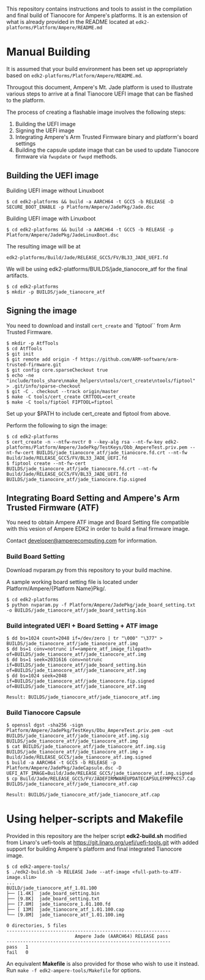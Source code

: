 This repository contains instructions and tools to assist in the
compilation and final build of Tianocore for Ampere's platforms. It is
an extension of what is already provided in the README located at
`edk2-platforms/Platform/Ampere/README.md`

# Manual Building

It is assumed that your build environment has been set up appropriately
based on `edk2-platforms/Platform/Ampere/README.md`.

Througout this document, Ampere's Mt. Jade platform is used to illustrate
various steps to arrive at a final Tianocore UEFI image that can be
flashed to the platform.

The process of creating a flashable image involves the following steps:
1. Building the UEFI image
2. Signing the UEFI image
3. Integrating Ampere's Arm Trusted Firmware binary and platform's board settings
4. Building the capsule update image that can be used to update Tianocore firmware via `fwupdate` or `fwupd` methods.

## Building the UEFI image

Building UEFI image without Linuxboot

```
$ cd edk2-platforms && build -a AARCH64 -t GCC5 -b RELEASE -D SECURE_BOOT_ENABLE -p Platform/Ampere/JadePkg/Jade.dsc

```

Building UEFI image with Linuxboot

```
$ cd edk2-platforms && build -a AARCH64 -t GCC5 -b RELEASE -p Platform/Ampere/JadePkg/JadeLinuxBoot.dsc

```

The resulting image will be at

`edk2-platforms/Build/Jade/RELEASE_GCC5/FV/BL33_JADE_UEFI.fd`


We will be using edk2-platforms/BUILDS/jade_tianocore_atf for the final artifacts.

```
$ cd edk2-platforms
$ mkdir -p BUILDS/jade_tianocore_atf
```

## Signing the image

You need to download and install `cert_create` and `fiptool`` from
Arm Trusted Firmware.

```
$ mkdir -p AtfTools
$ cd AtfTools
$ git init
$ git remote add origin -f https://github.com/ARM-software/arm-trusted-firmware.git
$ git config core.sparseCheckout true
$ echo -ne "include/tools_share\nmake_helpers\ntools/cert_create\ntools/fiptool" > .git/info/sparse-checkout
$ git -C . checkout --track origin/master
$ make -C tools/cert_create CRTTOOL=cert_create
$ make -C tools/fiptool FIPTOOL=fiptool
```

Set up your $PATH to include cert_create and fiptool from above.

Perform the following to sign the image:
```
$ cd edk2-platforms
$ cert_create -n --ntfw-nvctr 0 --key-alg rsa --nt-fw-key edk2-platforms/Platform/Ampere/JadePkg/TestKeys/Dbb_AmpereTest.priv.pem --nt-fw-cert BUILDS/jade_tianocore_atf/jade_tianocore.fd.crt --nt-fw Build/Jade/RELEASE_GCC5/FV/BL33_JADE_UEFI.fd
$ fiptool create --nt-fw-cert BUILDS/jade_tianocore_atf/jade_tianocore.fd.crt --nt-fw Build/Jade/RELEASE_GCC5/FV/BL33_JADE_UEFI.fd BUILDS/jade_tianocore_atf/jade_tianocore.fip.signed
```

## Integrating Board Setting and Ampere's Arm Trusted Firmware (ATF)

You need to obtain Ampere ATF image and Board Setting file compatible with 
this vesion of Ampere EDK2 in order to build a final firmware image. 

Contact developer@amperecomputing.com for information.

### Build Board Setting

Download nvparam.py from this repository to your build machine.

A sample working board setting file is located under Platform/Ampere/{Platform Name}Pkg/.

```
$ cd edk2-platforms
$ python nvparam.py -f Platform/Ampere/JadePkg/jade_board_setting.txt -o BUILDS/jade_tianocore_atf/jade_board_setting.bin

```

### Build integrated UEFI + Board Setting + ATF image

```
$ dd bs=1024 count=2048 if=/dev/zero | tr "\000" "\377" > BUILDS/jade_tianocore_atf/jade_tianocore_atf.img
$ dd bs=1 conv=notrunc if=<ampere_atf_image_filepath> of=BUILDS/jade_tianocore_atf/jade_tianocore_atf.img
$ dd bs=1 seek=2031616 conv=notrunc if=BUILDS/jade_tianocore_atf/jade_board_setting.bin of=BUILDS/jade_tianocore_atf/jade_tianocore_atf.img
$ dd bs=1024 seek=2048 if=BUILDS/jade_tianocore_atf/jade_tianocore.fip.signed of=BUILDS/jade_tianocore_atf/jade_tianocore_atf.img

Result: BUILDS/jade_tianocore_atf/jade_tianocore_atf.img

```
### Build Tianocore Capsule

```
$ openssl dgst -sha256 -sign Platform/Ampere/JadePkg/TestKeys/Dbu_AmpereTest.priv.pem -out BUILDS/jade_tianocore_atf/jade_tianocore_atf.img.sig BUILDS/jade_tianocore_atf/jade_tianocore_atf.img
$ cat BUILDS/jade_tianocore_atf/jade_tianocore_atf.img.sig BUILDS/jade_tianocore_atf/jade_tianocore_atf.img > Build/Jade/RELEASE_GCC5/jade_tianocore_atf.img.signed
$ build -a AARCH64 -t GCC5 -b RELEASE -p Platform/Ampere/JadePkg/JadeCapsule.dsc -D UEFI_ATF_IMAGE=Build/Jade/RELEASE_GCC5/jade_tianocore_atf.img.signed
$ cp Build/Jade/RELEASE_GCC5/FV/JADEFIRMWAREUPDATECAPSULEFMPPKCS7.Cap BUILDS/jade_tianocore_atf/jade_tianocore_atf.cap

Result: BUILDS/jade_tianocore_atf/jade_tianocore_atf.cap
```

# Using helper-scripts and Makefile

Provided in this repository are the helper script **edk2-build.sh** modified from Linaro's uefi-tools at https://git.linaro.org/uefi/uefi-tools.git with added support for building Ampere's platform and final integrated Tianocore image.
```
$ cd edk2-ampere-tools/
$ ./edk2-build.sh -b RELEASE Jade --atf-image <full-path-to-ATF-image.slim>
...
BUILD/jade_tianocore_atf_1.01.100
├── [1.4K]  jade_board_setting.bin
├── [9.8K]  jade_board_setting.txt
├── [7.8M]  jade_tianocore_1.01.100.fd
├── [ 13M]  jade_tianocore_atf_1.01.100.cap
└── [9.8M]  jade_tianocore_atf_1.01.100.img

0 directories, 5 files
------------------------------------------------------------
                         Ampere Jade (AARCH64) RELEASE pass
------------------------------------------------------------
pass   1
fail   0
```
An equivalent **Makefile** is also provided for those who wish to use it instead. Run `make -f edk2-ampere-tools/Makefile` for options.

